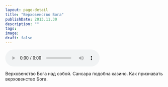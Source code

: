 ```yaml
---
layout: page-detail
title: "Верховенство Бога"
publishDate: 2013.11.30
description: ""
tags:
image:
draft: false
---
```


<audio title="2013.11.30 - Верховенство Бога.mp3" src="https://filer-api.advayta.org/v1.0/public/files/75717" controls=""></audio>

 Верховенство Бога над собой. Сансара подобна казино. Как признавать верховенство Бога. 

  
